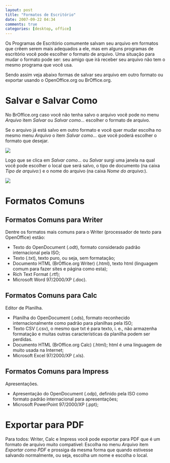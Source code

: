 ```yaml
---
layout: post
title: "Formatos de Escritório"
date: 2007-09-22 04:34
comments: true
categories: [desktop, office]
---
```


Os Programas de Escritório comumente salvam seu arquivo em formatos que crêem serem mais adequados a ele, mas em alguns programas de escritório você pode escolher o formato de arquivo. Uma situação para mudar o formato pode ser: seu amigo que irá receber seu arquivo não tem o mesmo programa que você usa.

Sendo assim veja abaixo formas de salvar seu arquivo em outro formato ou exportar usando o OpenOffice.org ou BrOffice.org.

# Salvar e Salvar Como

No BrOffice.org caso você não tenha salvo o arquivo você pode no menu _Arquivo_ item _Salvar_ ou _Salvar como..._ escolher o formato de arquivo.

Se o arquivo já está salvo em outro formato e você quer mudar escolha no mesmo menu _Arquivo_ o item _Salvar como..._ que você poderá escolher o formato que desejar.

<img src="http://lh6.ggpht.com/dmitry.nix/SQBU_U_UHvI/AAAAAAAAGwI/wWnFYDOM7wo/s800/broffice_menu_arquivo.png" />

Logo que se clica em _Salvar como..._ ou _Salvar_ surgi uma janela na qual você pode escolher o local que será salvo, o tipo de documento (na caixa _Tipo de arquivo:_) e o nome do arquivo (na caixa _Nome do arquivo:_).

<img src="http://lh5.ggpht.com/dmitry.nix/SQBU_RQnFJI/AAAAAAAAGwQ/NGBbLW_TFeM/s800/broffice_janela_salvar.png" />

# Formatos Comuns

## Formatos Comuns para Writer

Dentre os formatos mais comuns para o Writer (processador de texto para OpenOffice) estão:

* Texto do OpenDocument (.odt), formato considerado padrão internacional pela ISO;
* Texto (.txt), texto puro, ou seja, sem formatação;
* Documento HTML (BrOffice.org Writer) (.html), texto html (linguagem comum para fazer sites e página como esta);
* Rich Text Format (.rtf);
* Microsoft Word 97/2000/XP (.doc).

## Formatos Comuns para Calc

Editor de Planilha.

* Planilha do OpenDocument (.ods), formato reconhecido internacionalmente como padrão para planilhas pela ISO;
* Texto CSV (.csv), o mesmo que txt é para texto, i. e., não armazenha formatação e muitas outras características da planilha podem ser perdidas.
* Documento HTML (BrOffice.org Calc) (.html); html é uma linguagem de muito usada na Internet;
* Microsoft Excel 97/2000/XP (.xls).

## Formatos Comuns para Impress

Apresentações.

* Apresentação do OpenDocument (.odp), definido pela ISO como formato padrão internacional para apresentações;
* Microsoft PowerPoint 97/2000/XP (.ppt);

# Exportar para PDF

Para todos: Writer, Calc e Impress você pode exportar para PDF que é um formato de arquivo muito compatível: Escolha no menu _Arquivo_ item _Exportar como PDF_ e prossiga da mesma forma que quando estivesse salvando normalmente, ou seja, escolha um nome e escolha o local.

